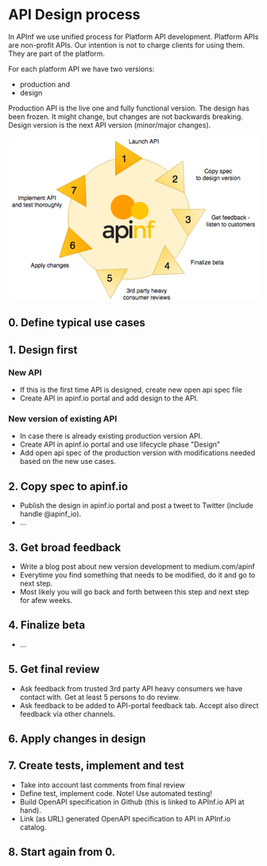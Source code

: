 # API Design process

In APInf we use unified process for Platform API development. Platform APIs are non-profit APIs. Our intention is not to charge clients for using them. They are part of the platform.

For each platform API we have two versions:

* production and 
* design

Production API is the live one and fully functional version. The design has been frozen. It might change, but changes are not backwards breaking. Design version is the next API version \(minor/major changes\).

![API development process](https://raw.githubusercontent.com/apinf/api-guidelines/master/apinf-api-process.png)

## 0. Define typical use cases

## 1. Design first

### New API

* If this is the first time API is designed, create new open api spec file
* Create API in apinf.io portal and add design to the API. 

### New version of existing API

* In case there is already existing production version API. 
* Create API in apinf.io portal and use lifecycle phase "Design"
* Add open api spec of the production version with modifications needed based on the new use cases. 

## 2. Copy spec to apinf.io

* Publish the design in apinf.io portal and post a tweet to Twitter \(include handle @apinf\_io\). 
* ...

## 3. Get broad feedback 

* Write a blog post about new version development to medium.com/apinf 
* Everytime you find something that needs to be modified, do it and go to next step. 
* Most likely you will go back and forth between this step and next step for afew weeks. 

## 4. Finalize beta

* ...

## 5. Get final review

* Ask feedback from trusted 3rd party API heavy consumers we have contact with. Get at least 5 persons to do review. 
* Ask feedback to be added to API-portal feedback tab. Accept also direct feedback via other channels. 

## 6. Apply changes in design

## 7. Create tests, implement and test

* Take into account last comments from final review
* Define test, implement code. Note! Use automated testing!  
* Build OpenAPI specification in Github \(this is linked to APInf.io API at hand\). 
* Link \(as URL\) generated OpenAPI specification to API in APInf.io catalog. 

## 8. Start again from 0.



